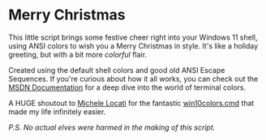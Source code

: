 # Merry Christmas

This little script brings some festive cheer right into your Windows 11 shell, using ANSI colors to wish you a Merry Christmas in style. It's like a holiday greeting, but with a bit more *colorful* flair.

Created using the default shell colors and good old ANSI Escape Sequences. If you're curious about how it all works, you can check out the [MSDN Documentation](https://learn.microsoft.com/en-us/windows/console/console-virtual-terminal-sequences?redirectedfrom=MSDN) for a deep dive into the world of terminal colors.

A HUGE shoutout to [Michele Locati](https://github.com/mlocati) for the fantastic [win10colors.cmd](https://gist.github.com/mlocati/fdabcaeb8071d5c75a2d51712db24011#file-win10colors-cmd) that made my life infinitely easier.

*P.S. No actual elves were harmed in the making of this script.*
